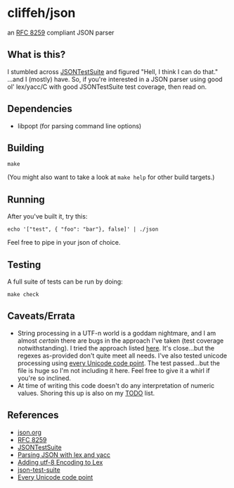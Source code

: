 # cliffeh/json
an [RFC 8259](https://www.rfc-editor.org/rfc/rfc8259) compliant JSON parser

## What is this?
I stumbled across [JSONTestSuite](https://github.com/nst/JSONTestSuite) and figured "Hell, I think I can do that." ...and I (mostly) have. So, if you're interested in a JSON parser using good ol' lex/yacc/C with good JSONTestSuite test coverage, then read on.

## Dependencies
* libpopt (for parsing command line options)

## Building
`make`

(You might also want to take a look at `make help` for other build targets.)

## Running
After you've built it, try this:

    echo '["test", { "foo": "bar"}, false]' | ./json

Feel free to pipe in your json of choice.

## Testing
A full suite of tests can be run by doing:

    make check

## Caveats/Errata
* String processing in a UTF-n world is a goddam nightmare, and I am almost *certain* there are bugs in the approach I've taken (test coverage notwithstanding). I tried the approach listed [here](https://www.w3.org/2005/03/23-lex-U). It's close...but the regexes as-provided don't quite meet all needs. I've also tested unicode processing using [every Unicode code point](https://github.com/bits/UTF-8-Unicode-Test-Documents). The test passed...but the file is huge so I'm not including it here. Feel free to give it a whirl if you're so inclined.
* At time of writing this code doesn't do any interpretation of numeric values. Shoring this up is also on my [TODO](TODO.md) list.

## References
* [json.org](https://www.json.org/)
* [RFC 8259](https://www.rfc-editor.org/rfc/rfc8259)
* [JSONTestSuite](https://github.com/nst/JSONTestSuite)
* [Parsing JSON with lex and yacc](https://gist.github.com/justjkk/436828/)
* [Adding utf-8 Encoding to Lex](https://www.w3.org/2005/03/23-lex-U)
* [json-test-suite](https://code.google.com/archive/p/json-test-suite/)
* [Every Unicode code point](https://github.com/bits/UTF-8-Unicode-Test-Documents)
